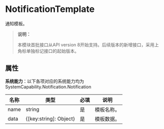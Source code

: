 # NotificationTemplate

通知模板。

> **说明：**
>
> 本模块首批接口从API version 8开始支持。后续版本的新增接口，采用上角标单独标记接口的起始版本。

## 属性

**系统能力**：以下各项对应的系统能力均为SystemCapability.Notification.Notification

| 名称 | 类型                    | 必填 | 说明       |
| ---- | ---------------------- | ---- | ---------- |
| name | string                 | 是   | 模板名称。 |
| data | {[key:string]: Object} | 是   | 模板数据。 |
